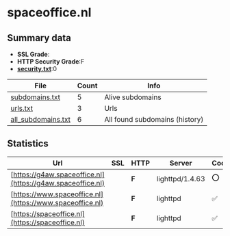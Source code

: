 

# spaceoffice.nl
## Summary data


 - **SSL Grade**:
 - **HTTP Security Grade**:F
 - **[security.txt](https://www.digitaleoverheid.nl/nieuws/standaard-security-txt-nu-verplicht-voor-overheid/)**:0


| File       | Count | Info |
|------------|-------|------|
|[subdomains.txt](/data/spaceoffice.nl/subdomains.txt)|5|Alive subdomains|
|[urls.txt](/data/spaceoffice.nl/urls.txt)|3|Urls|
|[all_subdomains.txt](/data/spaceoffice.nl/all_subdomains.txt)|6|All found subdomains (history)|


## Statistics


| Url | SSL | HTTP | Server | Cookie | HSTS | CORS | CTO | CSP | XFO | XXP | RP |FP| Tech |Title |
|--------|-------|-------|------|------|------|------|------|------|------|------|------|------|------|------|
|[https://g4aw.spaceoffice.nl](https://g4aw.spaceoffice.nl)| | **F**|lighttpd/1.4.63|:o: | | | | | | | :white_check_mark: | |lighttpd:1.4.63||
|[https://www.spaceoffice.nl](https://www.spaceoffice.nl)| | **F**|lighttpd|:white_check_mark: | | | | | | | :white_check_mark: | |PHP lighttpd||
|[https://spaceoffice.nl](https://spaceoffice.nl)| | **F**|lighttpd|:white_check_mark: | | | | | | | :white_check_mark: | |PHP lighttpd||


